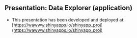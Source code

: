## Presentation: Data Explorer (application)

- This presentation has been developed and deployed at:  
[https://wawww.shinyapps.io/shinyapp_proj](https://wawww.shinyapps.io/shinyapp_proj)
